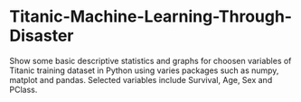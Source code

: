 # Titanic-Machine-Learning-Through-Disaster

Show some basic descriptive statistics and graphs for choosen variables of Titanic training dataset in Python using varies packages such as numpy, matplot and pandas.
Selected variables include Survival, Age, Sex and PClass. 
